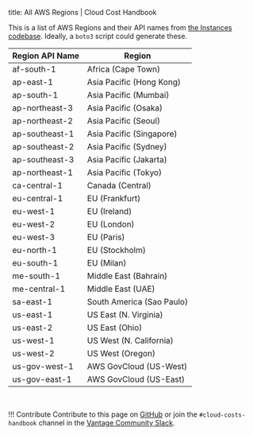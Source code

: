 title: All AWS Regions | Cloud Cost Handbook

This is a list of AWS Regions and their API names from [the Instances codebase](https://github.com/vantage-sh/ec2instances.info). Ideally, a `boto3` script could generate these.

| Region API Name | Region |
| - | - |
| af-south-1 | Africa (Cape Town) |
| ap-east-1 | Asia Pacific (Hong Kong) |
| ap-south-1 | Asia Pacific (Mumbai) |
| ap-northeast-3 | Asia Pacific (Osaka) |
| ap-northeast-2 | Asia Pacific (Seoul) |
| ap-southeast-1 | Asia Pacific (Singapore) |
| ap-southeast-2 | Asia Pacific (Sydney) |
| ap-southeast-3 | Asia Pacific (Jakarta) |
| ap-northeast-1 | Asia Pacific (Tokyo) |
| ca-central-1 | Canada (Central) |
| eu-central-1 | EU (Frankfurt) |
| eu-west-1 | EU (Ireland) |
| eu-west-2 | EU (London) |
| eu-west-3 | EU (Paris) |
| eu-north-1 | EU (Stockholm) |
| eu-south-1 | EU (Milan) |
| me-south-1 | Middle East (Bahrain) |
| me-central-1 | Middle East (UAE) |
| sa-east-1 | South America (Sao Paulo) |
| us-east-1 | US East (N. Virginia) |
| us-east-2 | US East (Ohio) |
| us-west-1 | US West (N. California) |
| us-west-2 | US West (Oregon) |
| us-gov-west-1 | AWS GovCloud (US-West) |
| us-gov-east-1 | AWS GovCloud (US-East) |

</br>

!!! Contribute
    Contribute to this page on [GitHub](https://github.com/vantage-sh/handbook) or join the `#cloud-costs-handbook` channel in the [Vantage Community Slack](https://vantage.sh/slack).